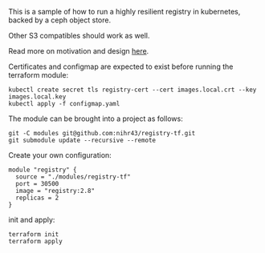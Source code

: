 This is a sample of how to run a highly resilient registry in kubernetes, backed by a ceph object store.

Other S3 compatibles should work as well.

Read more on motivation and design [here](https://signal.nih.earth/posts/image_registry/).

Certificates and configmap are expected to exist before running the terraform module:

```
kubectl create secret tls registry-cert --cert images.local.crt --key images.local.key
kubectl apply -f configmap.yaml
```

The module can be brought into a project as follows:

```
git -C modules git@github.com:nihr43/registry-tf.git
git submodule update --recursive --remote
```

Create your own configuration:

```
module "registry" {
  source = "./modules/registry-tf"
  port = 30500
  image = "registry:2.8"
  replicas = 2
}
```

init and apply:

```
terraform init
terraform apply
```
